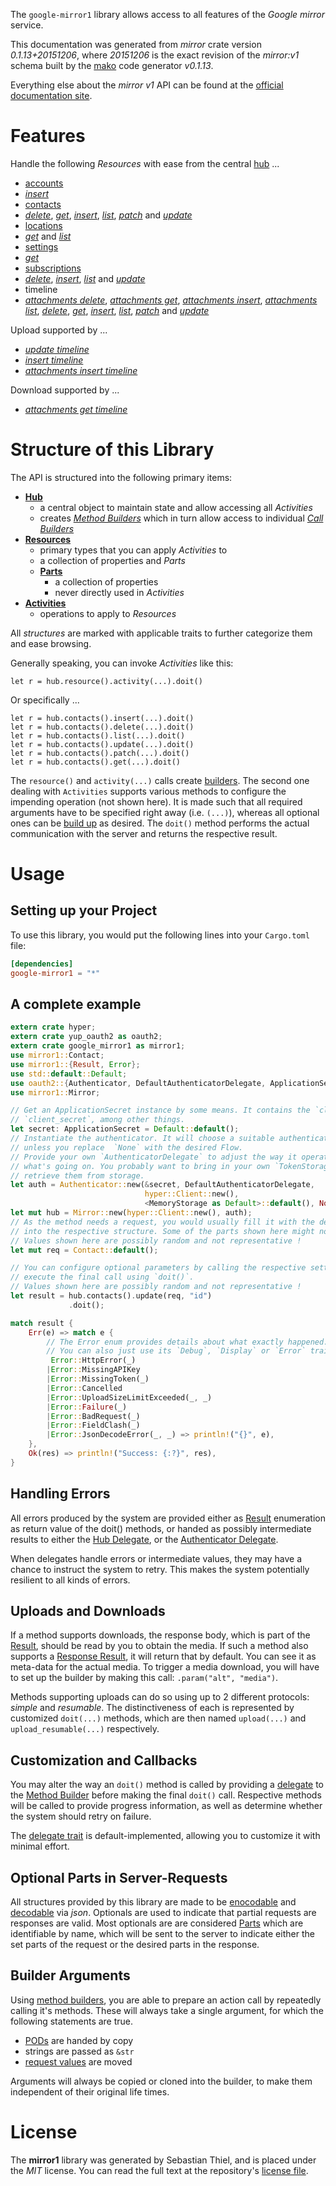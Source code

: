 <!---
DO NOT EDIT !
This file was generated automatically from 'src/mako/api/README.md.mako'
DO NOT EDIT !
-->
The `google-mirror1` library allows access to all features of the *Google mirror* service.

This documentation was generated from *mirror* crate version *0.1.13+20151206*, where *20151206* is the exact revision of the *mirror:v1* schema built by the [mako](http://www.makotemplates.org/) code generator *v0.1.13*.

Everything else about the *mirror* *v1* API can be found at the
[official documentation site](https://developers.google.com/glass).
# Features

Handle the following *Resources* with ease from the central [hub](http://byron.github.io/google-apis-rs/google_mirror1/struct.Mirror.html) ... 

* [accounts](http://byron.github.io/google-apis-rs/google_mirror1/struct.Account.html)
 * [*insert*](http://byron.github.io/google-apis-rs/google_mirror1/struct.AccountInsertCall.html)
* [contacts](http://byron.github.io/google-apis-rs/google_mirror1/struct.Contact.html)
 * [*delete*](http://byron.github.io/google-apis-rs/google_mirror1/struct.ContactDeleteCall.html), [*get*](http://byron.github.io/google-apis-rs/google_mirror1/struct.ContactGetCall.html), [*insert*](http://byron.github.io/google-apis-rs/google_mirror1/struct.ContactInsertCall.html), [*list*](http://byron.github.io/google-apis-rs/google_mirror1/struct.ContactListCall.html), [*patch*](http://byron.github.io/google-apis-rs/google_mirror1/struct.ContactPatchCall.html) and [*update*](http://byron.github.io/google-apis-rs/google_mirror1/struct.ContactUpdateCall.html)
* [locations](http://byron.github.io/google-apis-rs/google_mirror1/struct.Location.html)
 * [*get*](http://byron.github.io/google-apis-rs/google_mirror1/struct.LocationGetCall.html) and [*list*](http://byron.github.io/google-apis-rs/google_mirror1/struct.LocationListCall.html)
* [settings](http://byron.github.io/google-apis-rs/google_mirror1/struct.Setting.html)
 * [*get*](http://byron.github.io/google-apis-rs/google_mirror1/struct.SettingGetCall.html)
* [subscriptions](http://byron.github.io/google-apis-rs/google_mirror1/struct.Subscription.html)
 * [*delete*](http://byron.github.io/google-apis-rs/google_mirror1/struct.SubscriptionDeleteCall.html), [*insert*](http://byron.github.io/google-apis-rs/google_mirror1/struct.SubscriptionInsertCall.html), [*list*](http://byron.github.io/google-apis-rs/google_mirror1/struct.SubscriptionListCall.html) and [*update*](http://byron.github.io/google-apis-rs/google_mirror1/struct.SubscriptionUpdateCall.html)
* timeline
 * [*attachments delete*](http://byron.github.io/google-apis-rs/google_mirror1/struct.TimelineAttachmentDeleteCall.html), [*attachments get*](http://byron.github.io/google-apis-rs/google_mirror1/struct.TimelineAttachmentGetCall.html), [*attachments insert*](http://byron.github.io/google-apis-rs/google_mirror1/struct.TimelineAttachmentInsertCall.html), [*attachments list*](http://byron.github.io/google-apis-rs/google_mirror1/struct.TimelineAttachmentListCall.html), [*delete*](http://byron.github.io/google-apis-rs/google_mirror1/struct.TimelineDeleteCall.html), [*get*](http://byron.github.io/google-apis-rs/google_mirror1/struct.TimelineGetCall.html), [*insert*](http://byron.github.io/google-apis-rs/google_mirror1/struct.TimelineInsertCall.html), [*list*](http://byron.github.io/google-apis-rs/google_mirror1/struct.TimelineListCall.html), [*patch*](http://byron.github.io/google-apis-rs/google_mirror1/struct.TimelinePatchCall.html) and [*update*](http://byron.github.io/google-apis-rs/google_mirror1/struct.TimelineUpdateCall.html)


Upload supported by ...

* [*update timeline*](http://byron.github.io/google-apis-rs/google_mirror1/struct.TimelineUpdateCall.html)
* [*insert timeline*](http://byron.github.io/google-apis-rs/google_mirror1/struct.TimelineInsertCall.html)
* [*attachments insert timeline*](http://byron.github.io/google-apis-rs/google_mirror1/struct.TimelineAttachmentInsertCall.html)

Download supported by ...

* [*attachments get timeline*](http://byron.github.io/google-apis-rs/google_mirror1/struct.TimelineAttachmentGetCall.html)



# Structure of this Library

The API is structured into the following primary items:

* **[Hub](http://byron.github.io/google-apis-rs/google_mirror1/struct.Mirror.html)**
    * a central object to maintain state and allow accessing all *Activities*
    * creates [*Method Builders*](http://byron.github.io/google-apis-rs/google_mirror1/trait.MethodsBuilder.html) which in turn
      allow access to individual [*Call Builders*](http://byron.github.io/google-apis-rs/google_mirror1/trait.CallBuilder.html)
* **[Resources](http://byron.github.io/google-apis-rs/google_mirror1/trait.Resource.html)**
    * primary types that you can apply *Activities* to
    * a collection of properties and *Parts*
    * **[Parts](http://byron.github.io/google-apis-rs/google_mirror1/trait.Part.html)**
        * a collection of properties
        * never directly used in *Activities*
* **[Activities](http://byron.github.io/google-apis-rs/google_mirror1/trait.CallBuilder.html)**
    * operations to apply to *Resources*

All *structures* are marked with applicable traits to further categorize them and ease browsing.

Generally speaking, you can invoke *Activities* like this:

```Rust,ignore
let r = hub.resource().activity(...).doit()
```

Or specifically ...

```ignore
let r = hub.contacts().insert(...).doit()
let r = hub.contacts().delete(...).doit()
let r = hub.contacts().list(...).doit()
let r = hub.contacts().update(...).doit()
let r = hub.contacts().patch(...).doit()
let r = hub.contacts().get(...).doit()
```

The `resource()` and `activity(...)` calls create [builders][builder-pattern]. The second one dealing with `Activities` 
supports various methods to configure the impending operation (not shown here). It is made such that all required arguments have to be 
specified right away (i.e. `(...)`), whereas all optional ones can be [build up][builder-pattern] as desired.
The `doit()` method performs the actual communication with the server and returns the respective result.

# Usage

## Setting up your Project

To use this library, you would put the following lines into your `Cargo.toml` file:

```toml
[dependencies]
google-mirror1 = "*"
```

## A complete example

```Rust
extern crate hyper;
extern crate yup_oauth2 as oauth2;
extern crate google_mirror1 as mirror1;
use mirror1::Contact;
use mirror1::{Result, Error};
use std::default::Default;
use oauth2::{Authenticator, DefaultAuthenticatorDelegate, ApplicationSecret, MemoryStorage};
use mirror1::Mirror;

// Get an ApplicationSecret instance by some means. It contains the `client_id` and 
// `client_secret`, among other things.
let secret: ApplicationSecret = Default::default();
// Instantiate the authenticator. It will choose a suitable authentication flow for you, 
// unless you replace  `None` with the desired Flow.
// Provide your own `AuthenticatorDelegate` to adjust the way it operates and get feedback about 
// what's going on. You probably want to bring in your own `TokenStorage` to persist tokens and
// retrieve them from storage.
let auth = Authenticator::new(&secret, DefaultAuthenticatorDelegate,
                              hyper::Client::new(),
                              <MemoryStorage as Default>::default(), None);
let mut hub = Mirror::new(hyper::Client::new(), auth);
// As the method needs a request, you would usually fill it with the desired information
// into the respective structure. Some of the parts shown here might not be applicable !
// Values shown here are possibly random and not representative !
let mut req = Contact::default();

// You can configure optional parameters by calling the respective setters at will, and
// execute the final call using `doit()`.
// Values shown here are possibly random and not representative !
let result = hub.contacts().update(req, "id")
             .doit();

match result {
    Err(e) => match e {
        // The Error enum provides details about what exactly happened.
        // You can also just use its `Debug`, `Display` or `Error` traits
         Error::HttpError(_)
        |Error::MissingAPIKey
        |Error::MissingToken(_)
        |Error::Cancelled
        |Error::UploadSizeLimitExceeded(_, _)
        |Error::Failure(_)
        |Error::BadRequest(_)
        |Error::FieldClash(_)
        |Error::JsonDecodeError(_, _) => println!("{}", e),
    },
    Ok(res) => println!("Success: {:?}", res),
}

```
## Handling Errors

All errors produced by the system are provided either as [Result](http://byron.github.io/google-apis-rs/google_mirror1/enum.Result.html) enumeration as return value of 
the doit() methods, or handed as possibly intermediate results to either the 
[Hub Delegate](http://byron.github.io/google-apis-rs/google_mirror1/trait.Delegate.html), or the [Authenticator Delegate](http://byron.github.io/google-apis-rs/google_mirror1/../yup-oauth2/trait.AuthenticatorDelegate.html).

When delegates handle errors or intermediate values, they may have a chance to instruct the system to retry. This 
makes the system potentially resilient to all kinds of errors.

## Uploads and Downloads
If a method supports downloads, the response body, which is part of the [Result](http://byron.github.io/google-apis-rs/google_mirror1/enum.Result.html), should be
read by you to obtain the media.
If such a method also supports a [Response Result](http://byron.github.io/google-apis-rs/google_mirror1/trait.ResponseResult.html), it will return that by default.
You can see it as meta-data for the actual media. To trigger a media download, you will have to set up the builder by making
this call: `.param("alt", "media")`.

Methods supporting uploads can do so using up to 2 different protocols: 
*simple* and *resumable*. The distinctiveness of each is represented by customized 
`doit(...)` methods, which are then named `upload(...)` and `upload_resumable(...)` respectively.

## Customization and Callbacks

You may alter the way an `doit()` method is called by providing a [delegate](http://byron.github.io/google-apis-rs/google_mirror1/trait.Delegate.html) to the 
[Method Builder](http://byron.github.io/google-apis-rs/google_mirror1/trait.CallBuilder.html) before making the final `doit()` call. 
Respective methods will be called to provide progress information, as well as determine whether the system should 
retry on failure.

The [delegate trait](http://byron.github.io/google-apis-rs/google_mirror1/trait.Delegate.html) is default-implemented, allowing you to customize it with minimal effort.

## Optional Parts in Server-Requests

All structures provided by this library are made to be [enocodable](http://byron.github.io/google-apis-rs/google_mirror1/trait.RequestValue.html) and 
[decodable](http://byron.github.io/google-apis-rs/google_mirror1/trait.ResponseResult.html) via *json*. Optionals are used to indicate that partial requests are responses 
are valid.
Most optionals are are considered [Parts](http://byron.github.io/google-apis-rs/google_mirror1/trait.Part.html) which are identifiable by name, which will be sent to 
the server to indicate either the set parts of the request or the desired parts in the response.

## Builder Arguments

Using [method builders](http://byron.github.io/google-apis-rs/google_mirror1/trait.CallBuilder.html), you are able to prepare an action call by repeatedly calling it's methods.
These will always take a single argument, for which the following statements are true.

* [PODs][wiki-pod] are handed by copy
* strings are passed as `&str`
* [request values](http://byron.github.io/google-apis-rs/google_mirror1/trait.RequestValue.html) are moved

Arguments will always be copied or cloned into the builder, to make them independent of their original life times.

[wiki-pod]: http://en.wikipedia.org/wiki/Plain_old_data_structure
[builder-pattern]: http://en.wikipedia.org/wiki/Builder_pattern
[google-go-api]: https://github.com/google/google-api-go-client

# License
The **mirror1** library was generated by Sebastian Thiel, and is placed 
under the *MIT* license.
You can read the full text at the repository's [license file][repo-license].

[repo-license]: https://github.com/Byron/google-apis-rs/LICENSE.md
